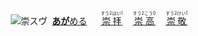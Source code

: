 <kbd><img src="lv1.svg" width="2" height="24"><img src="https://glyphwiki.org/glyph/u5d07.svg" width="24" height="24" alt="崇"></kbd><kbd>スウ゚</div></kbd> <img src="lv1.svg">[**あが**める](https://jisho.org/search/崇める)　 <img src="lv0.svg">[<ruby>崇拝<rt>すう2はい1</rt></ruby>](https://jisho.org/search/崇拝)</ins>　<img src="lv1.svg">[<ruby>崇高<rt>すう2こう0</rt></ruby>](https://jisho.org/search/崇高)　<img src="lv2.svg">[<ruby>崇敬<rt>すう2けい1</rt></ruby>](https://jisho.org/search/崇敬)



